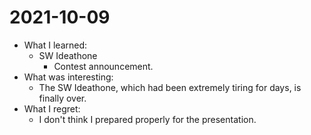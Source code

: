 # 2021-10-09

- What I learned: 
  - SW Ideathone
    - Contest announcement.
- What was interesting: 
  - The SW Ideathone, which had been extremely tiring for days, is finally over.
- What I regret: 
  - I don't think I prepared properly for the presentation.